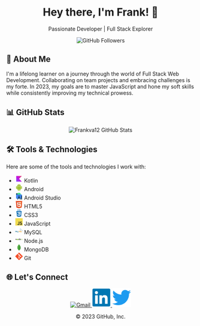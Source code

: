 <div align="center">
  <h1>Hey there, I'm Frank! 👋</h1>
  <p>Passionate Developer | Full Stack Explorer</p>
</div>

<p align="center">
  <img src="https://img.shields.io/github/followers/Frankva12?style=social" alt="GitHub Followers">
</p>

## 🌱 About Me

I'm a lifelong learner on a journey through the world of Full Stack Web Development. Collaborating on team projects and embracing challenges is my forte. In 2023, my goals are to master JavaScript and hone my soft skills while consistently improving my technical prowess.

## 📊 GitHub Stats

<div align="center">
  <img src="https://github-readme-stats.vercel.app/api?username=Frankva12&show_icons=true&theme=calm&hide=contribs,stars" alt="Frankva12 GitHub Stats">
</div>

## 🛠️ Tools & Technologies

Here are some of the tools and technologies I work with:

- <img src="https://github.com/devicons/devicon/blob/master/icons/kotlin/kotlin-original.svg" alt="KOTLIN" width="20" height="20"/> Kotlin
- <img src="https://github.com/devicons/devicon/blob/master/icons/android/android-original.svg" alt="ANDROID" width="20" height="20"/> Android
- <img src="https://github.com/devicons/devicon/blob/master/icons/androidstudio/androidstudio-original.svg" alt="ANDROID-STUDIO" width="20" height="20"/> Android Studio
- <img src="https://github.com/devicons/devicon/blob/master/icons/html5/html5-original.svg" alt="HTML5" width="20" height="20"/> HTML5
- <img src="https://github.com/devicons/devicon/blob/master/icons/css3/css3-plain-wordmark.svg" alt="CSS3" width="20" height="20"/> CSS3
- <img src="https://github.com/devicons/devicon/blob/master/icons/javascript/javascript-original.svg" alt="JavaScript" width="20" height="20"/> JavaScript
- <img src="https://github.com/devicons/devicon/blob/master/icons/mysql/mysql-original-wordmark.svg" alt="MySQL" width="20" height="20"/> MySQL
- <img src="https://github.com/devicons/devicon/blob/master/icons/nodejs/nodejs-original-wordmark.svg" alt="NodeJS" width="20" height="20"/> Node.js
- <img src="https://github.com/devicons/devicon/blob/master/icons/mongodb/mongodb-original.svg" alt="MongoDB" width="20" height="20"/> MongoDB
- <img src="https://github.com/devicons/devicon/blob/master/icons/git/git-original.svg" alt="Git" width="20" height="20"/> Git

## 🌐 Let's Connect

<div align="center">
  <a href="mailto:stanleyvasconcelos0@gmail.com"> 
    <img src="https://img.icons8.com/color/344/gmail-new.png" alt="Gmail" width="50" height="50"/>
  </a>
  <a href="https://www.linkedin.com/in/francisco-vasconcelos-8a5a371a9/"> 
    <img src="https://github.com/devicons/devicon/blob/master/icons/linkedin/linkedin-original.svg" alt="LinkedIn" width="50" height="50"/>
  </a>
  <a href="https://twitter.com/Frank_va12"> 
    <img src="https://github.com/devicons/devicon/blob/master/icons/twitter/twitter-original.svg" alt="Twitter" width="50" height="50"/>
  </a>
</div>

<p align="center">© 2023 GitHub, Inc.</p>
